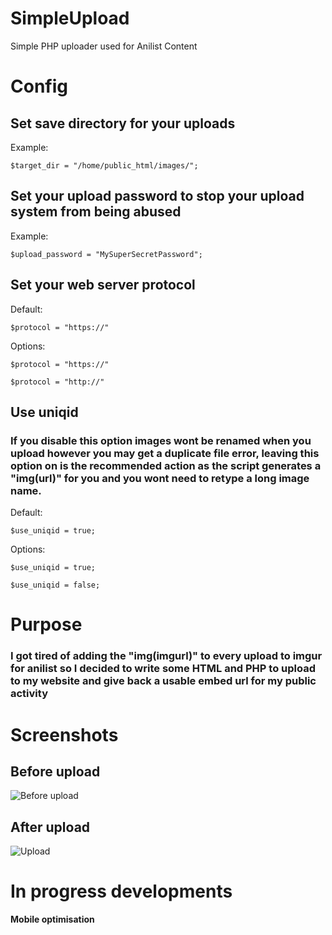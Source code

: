 # SimpleUpload
Simple PHP uploader used for Anilist Content

# Config
## Set save directory for your uploads
Example:
```
$target_dir = "/home/public_html/images/";
```

## Set your upload password to stop your upload system from being abused
Example:
```
$upload_password = "MySuperSecretPassword";
```

## Set your web server protocol
Default:
```
$protocol = "https://"
```
Options:
```
$protocol = "https://"
```
```
$protocol = "http://"
```

## Use uniqid
### If you disable this option images wont be renamed when you upload however you may get a duplicate file error, leaving this option on is the recommended action as the script generates a "img(url)" for you and you wont need to retype a long image name.
Default:
```
$use_uniqid = true;
```
Options:
```
$use_uniqid = true;
```
```
$use_uniqid = false;
```

# Purpose

### I got tired of adding the "img(imgurl)" to every upload to imgur for anilist so I decided to write some HTML and PHP to upload to my website and give back a usable embed url for my public activity

# Screenshots
## Before upload
![Before upload](https://onii-chan.moe/images/anilist/uploads/5b7c2f4650a2b.jpeg)

## After upload
![Upload](https://onii-chan.moe/images/anilist/uploads/5b7c519e387bd.jpeg)

# In progress developments

__Mobile optimisation__ <br>
